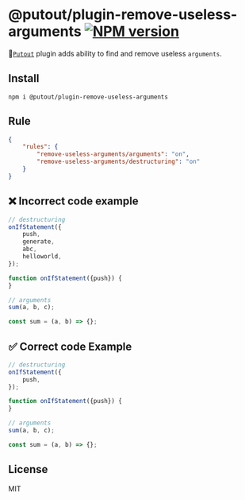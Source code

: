 # @putout/plugin-remove-useless-arguments [![NPM version][NPMIMGURL]][NPMURL]

[NPMIMGURL]: https://img.shields.io/npm/v/@putout/plugin-remove-useless-arguments.svg?style=flat&longCache=true
[NPMURL]: https://npmjs.org/package/@putout/plugin-remove-useless-arguments"npm"

🐊[`Putout`](https://github.com/coderaiser/putout) plugin adds ability to find and remove useless `arguments`.

## Install

```
npm i @putout/plugin-remove-useless-arguments
```

## Rule

```json
{
    "rules": {
        "remove-useless-arguments/arguments": "on",
        "remove-useless-arguments/destructuring": "on"
    }
}
```

## ❌ Incorrect code example

```js
// destructuring
onIfStatement({
    push,
    generate,
    abc,
    helloworld,
});

function onIfStatement({push}) {
}

// arguments
sum(a, b, c);

const sum = (a, b) => {};
```

## ✅ Correct code Example

```js
// destructuring
onIfStatement({
    push,
});

function onIfStatement({push}) {
}

// arguments
sum(a, b, c);

const sum = (a, b) => {};
```

## License

MIT
